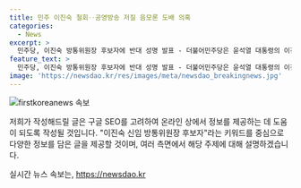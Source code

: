```yaml
---
title: 민주 이진숙 철회‥공영방송 저질 음모론 도배 의혹
categories:
  - News
excerpt: >
  민주당, 이진숙 방통위원장 후보자에 반대 성명 발표 - 더불어민주당은 윤석열 대통령의 이진숙 방송통신위원장 후보 지명에 반대 성명을 발표했다. 이는 이진숙 후보자의 과거 SNS 발언과 관련해 공영방송을 저질 음모론으로 만들 계획이라며 지적한 것이다. 윤 대통령을 향해 이진숙 후보의 음모론에 동의하는 것인가라며 반발했다.
feature_text: >
  민주당, 이진숙 방통위원장 후보자에 반대 성명 발표 - 더불어민주당은 윤석열 대통령의 이진숙 방송통신위원장 후보 지명에 반대 성명을 발표했다. 이는 이진숙 후보자의 과거 SNS 발언과 관련해 공영방송을 저질 음모론으로 만들 계획이라며 지적한 것이다. 윤 대통령을 향해 이진숙 후보의 음모론에 동의하는 것인가라며 반발했다.
image: 'https://newsdao.kr/res/images/meta/newsdao_breakingnews.jpg'
---
```


<p><img src="https://newsdao.kr/res/images/meta/newsdao_breakingnews.jpg" alt="firstkoreanews 속보" /></p>

<p>저희가 작성해드릴 글은 구글 SEO를 고려하여 온라인 상에서 정보를 제공하는 데 도움이 되도록 작성될 것입니다. "이진숙 신임 방통위원장 후보자"라는 키워드를 중심으로 다양한 정보를 담은 글을 제공할 것이며, 여러 측면에서 해당 주제에 대해 설명하겠습니다.</p>
실시간 뉴스 속보는, <a href="https://newsdao.kr" rel="dofollow">https://newsdao.kr</a>


